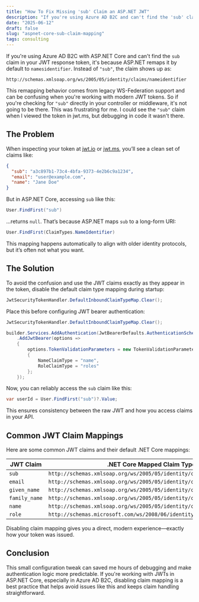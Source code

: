 ```yaml
---
title: "How To Fix Missing 'sub' Claim an ASP.NET JWT"
description: "If you're using Azure AD B2C and can't find the 'sub' claim in your Web API, ASP.NET Core's default claim mapping is likely the culprit. Here's how to work with JWT claims directly."
date: "2025-06-12"
draft: false
slug: "aspnet-core-sub-claim-mapping"
tags: consulting
---
```


If you're using Azure AD B2C with ASP.NET Core and can't find the `sub` claim in your JWT response token, it's because ASP.NET remaps it by default to `namesidentifier`. Instead of `"sub"`, the claim shows up as:

```
http://schemas.xmlsoap.org/ws/2005/05/identity/claims/nameidentifier
```

This remapping behavior comes from legacy WS-Federation support and can be confusing when you're working with modern JWT tokens. So if you're checking for `"sub"` directly in your controller or middleware, it's not going to be there. This was frustrating for me. I could see the `"sub"` claim when I viewed the token in jwt.ms, but debugging in code it wasn't there.

## The Problem

When inspecting your token at [jwt.io](https://jwt.io) or [jwt.ms](https://jwt.ms), you’ll see a clean set of claims like:

```json
{
  "sub": "a3c897b1-73c4-4bfa-9373-4e2b6c9a1234",
  "email": "user@example.com",
  "name": "Jane Doe"
}
```

But in ASP.NET Core, accessing `sub` like this:

```csharp
User.FindFirst("sub")
```

...returns `null`. That’s because ASP.NET maps `sub` to a long-form URI:

```csharp
User.FindFirst(ClaimTypes.NameIdentifier)
```

This mapping happens automatically to align with older identity protocols, but it’s often not what you want.

## The Solution

To avoid the confusion and use the JWT claims exactly as they appear in the token, disable the default claim type mapping during startup:

```csharp
JwtSecurityTokenHandler.DefaultInboundClaimTypeMap.Clear();
```

Place this before configuring JWT bearer authentication:

```csharp
JwtSecurityTokenHandler.DefaultInboundClaimTypeMap.Clear();

builder.Services.AddAuthentication(JwtBearerDefaults.AuthenticationScheme)
    .AddJwtBearer(options =>
    {
        options.TokenValidationParameters = new TokenValidationParameters
        {
            NameClaimType = "name",
            RoleClaimType = "roles"
        };
    });
```

Now, you can reliably access the `sub` claim like this:

```csharp
var userId = User.FindFirst("sub")?.Value;
```

This ensures consistency between the raw JWT and how you access claims in your API.

## Common JWT Claim Mappings

Here are some common JWT claims and their default .NET Core mappings:

| JWT Claim      | .NET Core Mapped Claim Type                                         |
|----------------|---------------------------------------------------------------------|
| `sub`          | `http://schemas.xmlsoap.org/ws/2005/05/identity/claims/nameidentifier` |
| `email`        | `http://schemas.xmlsoap.org/ws/2005/05/identity/claims/emailaddress`  |
| `given_name`   | `http://schemas.xmlsoap.org/ws/2005/05/identity/claims/givenname`     |
| `family_name`  | `http://schemas.xmlsoap.org/ws/2005/05/identity/claims/surname`       |
| `name`         | `http://schemas.xmlsoap.org/ws/2005/05/identity/claims/name`          |
| `role`         | `http://schemas.microsoft.com/ws/2008/06/identity/claims/role`        |

Disabling claim mapping gives you a direct, modern experience—exactly how your token was issued.

## Conclusion

This small configuration tweak can saved me hours of debugging and make authentication logic more predictable. If you're working with JWTs in ASP.NET Core, especially in Azure AD B2C, disabling claim mapping is a best practice that helps avoid issues like this and keeps claim handling straightforward.

